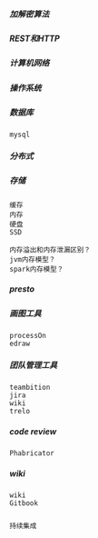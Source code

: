 
##### 加解密算法

##### REST和HTTP

##### 计算机网络

##### 操作系统

##### 数据库
    mysql
    

##### 分布式


##### 存储
    缓存
    内存
    硬盘
    SSD

    内存溢出和内存泄漏区别？
    jvm内存模型？
    spark内存模型？

##### presto


##### 画图工具
    processOn
    edraw    

##### 团队管理工具
    teambition
    jira
    wiki
    trelo

##### code review
    Phabricator

##### wiki
    wiki
    Gitbook

#####
    持续集成

